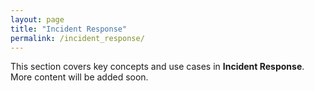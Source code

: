 ```yaml
---
layout: page
title: "Incident Response"
permalink: /incident_response/
---
```


This section covers key concepts and use cases in **Incident Response**.
More content will be added soon.

